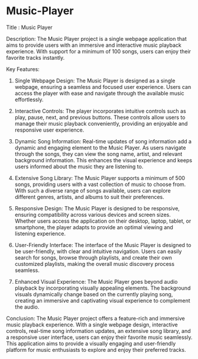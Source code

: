 # Music-Player

Title : Music Player

Description:
The Music Player project is a single webpage application that aims to provide users with an immersive and interactive music playback experience. With support for a minimum of 100 songs, users can enjoy their favorite tracks instantly.

Key Features:
1. Single Webpage Design: The Music Player is designed as a single webpage, ensuring a seamless and focused user experience. Users can access the player with ease and navigate through the available music effortlessly.

2. Interactive Controls: The player incorporates intuitive controls such as play, pause, next, and previous buttons. These controls allow users to manage their music playback conveniently, providing an enjoyable and responsive user experience.

3. Dynamic Song Information: Real-time updates of song information add a dynamic and engaging element to the Music Player. As users navigate through the songs, they can view the song name, artist, and relevant background information. This enhances the visual experience and keeps users informed about the music they are listening to.

4. Extensive Song Library: The Music Player supports a minimum of 500 songs, providing users with a vast collection of music to choose from. With such a diverse range of songs available, users can explore different genres, artists, and albums to suit their preferences.

5. Responsive Design: The Music Player is designed to be responsive, ensuring compatibility across various devices and screen sizes. Whether users access the application on their desktop, laptop, tablet, or smartphone, the player adapts to provide an optimal viewing and listening experience.

6. User-Friendly Interface: The interface of the Music Player is designed to be user-friendly, with clear and intuitive navigation. Users can easily search for songs, browse through playlists, and create their own customized playlists, making the overall music discovery process seamless.

7. Enhanced Visual Experience: The Music Player goes beyond audio playback by incorporating visually appealing elements. The background visuals dynamically change based on the currently playing song, creating an immersive and captivating visual experience to complement the audio.

Conclusion:
The Music Player project offers a feature-rich and immersive music playback experience. With a single webpage design, interactive controls, real-time song information updates, an extensive song library, and a responsive user interface, users can enjoy their favorite music seamlessly. This application aims to provide a visually engaging and user-friendly platform for music enthusiasts to explore and enjoy their preferred tracks.
